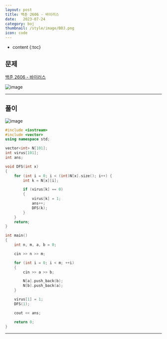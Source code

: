 ```yaml
---
layout: post
title: 백준 2606 - 바이러스
date:   2023-07-24
category: boj
thumbnail: /style/image/BOJ.png
icon: code
---
```


* content
{:toc}

##  문제

[백준 2606 - 바이러스](https://www.acmicpc.net/problem/2606)  

![image](https://github.com/ssonsonya/ssonsonya.github.io/assets/116151781/68278cb8-da52-4fcb-857c-87ac0795fa84)
  
***
  
##  풀이

![image](https://github.com/ssonsonya/ssonsonya.github.io/assets/116151781/f7e6c613-ef85-440e-8ca0-f7f223da81ee)
  
```cpp
#include <iostream>
#include <vector>
using namespace std;

vector<int> N[101];
int virus[101];
int ans;

void DFS(int x)
{
	for (int i = 0; i < (int)N[x].size(); i++) {
		int k = N[x][i];

		if (virus[k] == 0)
		{
			virus[k] = 1;
			ans++;
			DFS(k);
		}
	}
	return;
}

int main()
{
	int n, m, a, b = 0;

	cin >> n >> m;

	for (int i = 0; i < m; ++i)
	{
		cin >> a >> b;

		N[a].push_back(b);
		N[b].push_back(a);
	}

	virus[1] = 1;
	DFS(1);

	cout << ans;

	return 0;
}
```
  
***